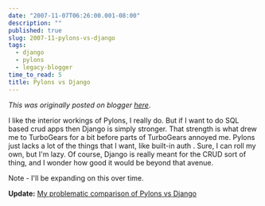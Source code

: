 ```yaml
---
date: "2007-11-07T06:26:00.001-08:00"
description: ""
published: true
slug: 2007-11-pylons-vs-django
tags:
  - django
  - pylons
  - legacy-blogger
time_to_read: 5
title: Pylons vs Django
---
```


_This was originally posted on blogger [here](https://pydanny.blogspot.com/2007/11/pylons-vs-django.html)_.

I like the interior workings of Pylons, I really do. But if I want to do SQL based crud apps then Django is simply stronger. That strength is what drew me to TurboGears for a bit before parts of TurboGears annoyed me. Pylons just lacks a lot of the things that I want, like built-in auth . Sure, I can roll my own, but I'm lazy. Of course, Django is really meant for the CRUD sort of thing, and I wonder how good it would be beyond that avenue.

Note - I'll be expanding on this over time.

**Update:** [My problematic comparison of Pylons vs Django](/2008-05-problem-with-comparing-pylons-to-django)
